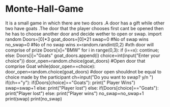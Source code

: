# Monte-Hall-Game
It is a small game in which there are two doors .A door has a gift while other two have goats .The door that the player chooses first cant be opened then he has to choose another door and decide wether to open or swap.
import random
Doors=[0]*3
goat_doors=[0]*21
swap=0 #No of swap wins
no_swap=0 #No of no swap wins
x=random.randint(0,2) #xth door will comprise of prize
Doors[x]="BMW"
for i in range(0,3):
    if (i==x):
        continue;
    else:
        Doors[i]="Goats"
        goat_doors.append(i)
choice=int(input("Enter your choice"))
door_open=random.choice(goat_doors) #Open door that comprise Goat
while(door_open==choice):
    door_open=random.choice(goat_doors) #door open shouldnot be equal to choice made by the participant
ch=input("Do you want to swap? y/n ")
if(ch=="y"):
    if(Doors[choice]=="Goats"):
        print(" Player Wins")
        swap=swap+1
    else:
        print("Player lost")
else:
    if(Doors[choice]=="Goats"):
          print("Player lost")
    else:
          print("Player wins")
          no_swap=no_swap+1
print(swap)
print(no_swap)    
        
    
  
        
